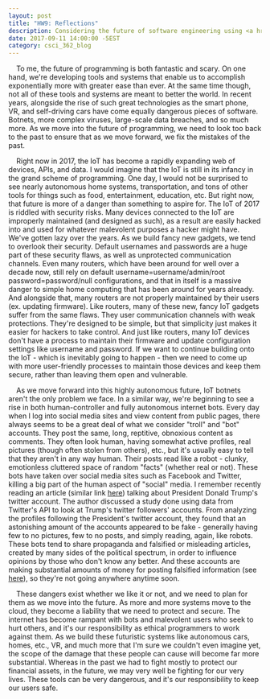 ```yaml
---
layout: post
title: "HW9: Reflections"
description: Considering the future of software engineering using <a href="https://www.infoworld.com/article/3154313/application-development/11-preictions-for-the-future-of-programming.html" target="_blank"><em>11 predictions for the future of programming</em></a>.
date: 2017-09-11 14:00:00 -5EST
category: csci_362_blog
---
```


&nbsp;&nbsp;&nbsp;&nbsp;To me, the future of programming is both fantastic and scary. On one hand, we're developing tools and systems that enable us to accomplish exponentially more with greater ease than ever. At the same time though, not all of these tools and systems are meant to better the world. In recent years, alongside the rise of such great technologies as the smart phone, VR, and self-driving cars have come equally dangerous pieces of software. Botnets, more complex viruses, large-scale data breaches, and so much more. As we move into the future of programming, we need to look too back to the past to ensure that as we move forward, we fix the mistakes of the past.

&nbsp;&nbsp;&nbsp;&nbsp;Right now in 2017, the IoT has become a rapidly expanding web of devices, APIs, and data. I would imagine that the IoT is still in its infancy in the grand scheme of programming. One day, I would not be surprised to see nearly autonomous home systems, transportation, and tons of other tools for things such as food, entertainment, education, etc. But right now, that future is more of a danger than something to aspire for. The IoT of 2017 is riddled with security risks. Many devices connected to the IoT are improperly maintained (and designed as such), as a result are easily hacked into and used for whatever malevolent purposes a hacker might have. We've gotten lazy over the years. As we build fancy new gadgets, we tend to overlook their security. Default usernames and passwords are a huge part of these security flaws, as well as unprotected communication channels. Even many routers, which have been around for well over a decade now, still rely on default username=username/admin/root password=password/null configurations, and that in itself is a massive danger to simple home computing that has been around for years already. And alongside that, many routers are not properly maintained by their users (ex. updating firmware). Like routers, many of these new, fancy IoT gadgets suffer from the same flaws. They user communication channels with weak protections. They're designed to be simple, but that simplicity just makes it easier for hackers to take control. And just like routers, many IoT devices don't have a process to maintain their firmware and update configuration settings like username and password. If we want to continue building onto the IoT - which is inevitably going to happen - then we need to come up with more user-friendly processes to maintain those devices and keep them secure, rather than leaving them open and vulnerable.

&nbsp;&nbsp;&nbsp;&nbsp;As we move forward into this highly autonomous future, IoT botnets aren't the only problem we face. In a similar way, we're beginning to see a rise in both human-controller and fully autonomous internet bots. Every day when I log into social media sites and view content from public pages, there always seems to be a great deal of what we consider "troll" and "bot" accounts. They post the same, long, reptitive, obnoxious content as comments. They often look human, having somewhat active profiles, real pictures (though often stolen from others), etc., but it's usually easy to tell that they aren't in any way human. Their posts read like a robot - clunky, emotionless cluttered space of random "facts" (whether real or not). These bots have taken over social media sites such as Facebook and Twitter, killing a big part of the human aspect of "social" media. I remember recently reading an article (similar link <a href="http://money.cnn.com/video/technology/culture/2017/08/10/trump-twitter-followers-social-media-bots.cnnmoney/index.html" target="_blank">here</a>) talking about President Donald Trump's twitter account. The author discussed a study done using data from Twitter's API to look at Trump's twitter followers' accounts. From analyzing the profiles following the President's twitter account, they found that an astonishing amount of the accounts appeared to be fake - generally having few to no pictures, few to no posts, and simply reading, again, like robots. These bots tend to share propaganda and falsified or misleading articles, created by many sides of the political spectrum, in order to influence opinions by those who don't know any better. And these accounts are making substantial amounts of money for posting falsified information (see <a href="https://www.washingtonpost.com/news/the-intersect/wp/2016/11/18/this-is-how-the-internets-fake-news-writers-make-money/?utm_term=.b7cbfe9cdbae" target="_blank">here</a>), so they're not going anywhere anytime soon.

&nbsp;&nbsp;&nbsp;&nbsp;These dangers exist whether we like it or not, and we need to plan for them as we move into the future. As more and more systems move to the cloud, they become a liability that we need to protect and secure. The internet has become rampant with bots and malevolent users who seek to hurt others, and it's our responsibility as ethical programmers to work against them. As we build these futuristic systems like autonomous cars, homes, etc., VR, and much more that I'm sure we couldn't even imagine yet, the scope of the damage that these people can cause will become far more substantial. Whereas in the past we had to fight mostly to protect our financial assets, in the future, we may very well be fighting for our very lives. These tools can be very dangerous, and it's our responsibility to keep our users safe.
